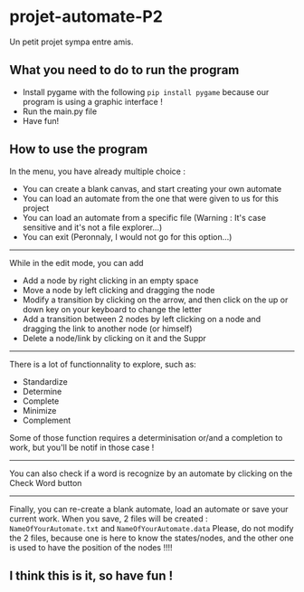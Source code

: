 # projet-automate-P2

Un petit projet sympa entre amis.

## What you need to do to run the program

- Install pygame with the following `pip install pygame` because our program is using a graphic interface !
- Run the main.py file
- Have fun!

## How to use the program

In the menu, you have already multiple choice :

- You can create a blank canvas, and start creating your own automate
- You can load an automate from the one that were given to us for this project
- You can load an automate from a specific file (Warning : It's case sensitive and it's not a file explorer...)
- You can exit (Peronnaly, I would not go for this option...)

---

While in the edit mode, you can add

- Add a node by right clicking in an empty space
- Move a node by left clicking and dragging the node
- Modify a transition by clicking on the arrow, and then click on the up or down key on your keyboard to change the letter
- Add a transition between 2 nodes by left clicking on a node and dragging the link to another node (or himself)
- Delete a node/link by clicking on it and the Suppr

---

There is a lot of functionnality to explore, such as:

- Standardize
- Determine
- Complete
- Minimize
- Complement

Some of those function requires a determinisation or/and a completion to work, but you'll be notif in those case !

---

You can also check if a word is recognize by an automate by clicking on the Check Word button

---

Finally, you can re-create a blank automate, load an automate or save your current work.
When you save, 2 files will be created : `NameOfYourAutomate.txt` and `NameOfYourAutomate.data`
Please, do not modify the 2 files, because one is here to know the states/nodes, and the other one is used to have the position of the nodes !!!!

## I think this is it, so have fun !
